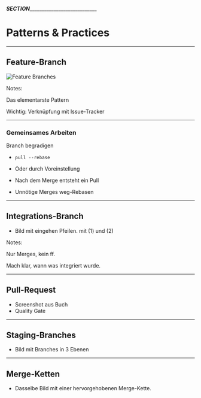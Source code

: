 ___SECTION_______________________________


Patterns & Practices
====================


_________________________________________


Feature-Branch
--------------


![Feature Branches](patterns/abb-feature-branches.png)

Notes:

Das elementarste Pattern

Wichtig: Verknüpfung mit Issue-Tracker



_________________________________________


### Gemeinsames Arbeiten

Branch begradigen

 * `pull --rebase`
 * Oder durch Voreinstellung

 * Nach dem Merge entsteht ein Pull
 * Unnötige Merges weg-Rebasen





_________________________________________


Integrations-Branch
-------------------


 * Bild mit eingehen Pfeilen. mit (1) und (2)


Notes:

Nur Merges, kein ff.

Mach klar, wann was integriert wurde.


_________________________________________


Pull-Request
------------

 * Screenshot aus Buch
 * Quality Gate

_________________________________________


Staging-Branches
----------------

 * Bild mit Branches in 3 Ebenen

_________________________________________


Merge-Ketten
------------


 * Dasselbe Bild mit einer hervorgehobenen Merge-Kette.
